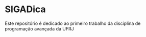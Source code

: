 # SIGADica
Este repositório é dedicado ao primeiro trabalho da disciplina de programação avançada da UFRJ
